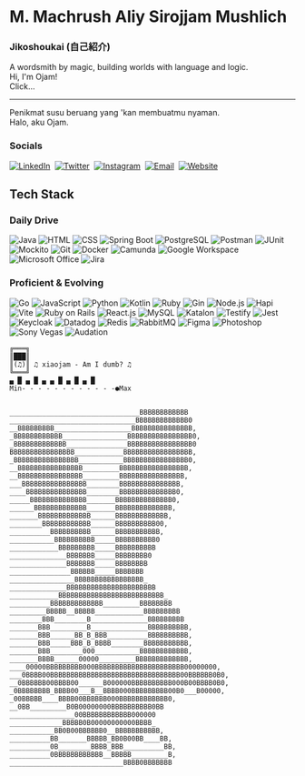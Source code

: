 # M. Machrush Aliy Sirojjam Mushlich

### Jikoshoukai (自己紹介)
A wordsmith by magic, building worlds with language and logic. <br/>
Hi, I'm Ojam! <br/>
Click... <br/>

<hr/>

Penikmat susu beruang yang 'kan membuatmu nyaman. <br/>
Halo, aku Ojam.


### Socials
[![LinkedIn](https://img.shields.io/badge/LinkedIn-Connect-0077B5?style=for-the-badge&logo=linkedin&logoColor=white)](https://linkedin.com/in/jampirojam)&nbsp;
[![Twitter](https://img.shields.io/badge/Twitter-Follow-1DA1F2?style=for-the-badge&logo=twitter&logoColor=white)](https://x.com/xiaojjam)&nbsp;
[![Instagram](https://img.shields.io/badge/Instagram-Follow-E4405F?style=for-the-badge&logo=instagram&logoColor=white)](https://instagram.com/xiaojjam)&nbsp;
[![Email](https://img.shields.io/badge/Email-Contact-D14836?style=for-the-badge&logo=gmail&logoColor=white)](mailto:machruzh@gmail.com)&nbsp;
[![Website](https://img.shields.io/badge/Website-Visit-FF7139?style=for-the-badge&logo=firefox&logoColor=white)](https://ojam.top)

## Tech Stack

### Daily Drive
![Java](https://img.shields.io/badge/lang-Java-blue)
![HTML](https://img.shields.io/badge/basc-HTML-darkblue)
![CSS](https://img.shields.io/badge/basc-CSS-darkblue)
![Spring Boot](https://img.shields.io/badge/refl-Spring_Boot-purple)
![PostgreSQL](https://img.shields.io/badge/dtbs-PostgreSQL-sienna)
![Postman](https://img.shields.io/badge/test-Postman-indigo)
![JUnit](https://img.shields.io/badge/test-JUnit-indigo)
![Mockito](https://img.shields.io/badge/test-Mockito-indigo)
![Git](https://img.shields.io/badge/tool-Git-maroon)
![Docker](https://img.shields.io/badge/tool-Docker-maroon)
![Camunda](https://img.shields.io/badge/tool-Camunda-maroon)
![Google Workspace](https://img.shields.io/badge/prod-Google_Workspace-black)
![Microsoft Office](https://img.shields.io/badge/prod-Microsoft_Office-black)
![Jira](https://img.shields.io/badge/prod-Jira-black)

### Proficient & Evolving
![Go](https://img.shields.io/badge/lang-Go-blue)
![JavaScript](https://img.shields.io/badge/lang-JavaScript-blue)
![Python](https://img.shields.io/badge/lang-Python-blue)
![Kotlin](https://img.shields.io/badge/lang-Kotlin-blue)
![Ruby](https://img.shields.io/badge/lang-Ruby-blue)
![Gin](https://img.shields.io/badge/refl-Gin-purple)
![Node.js](https://img.shields.io/badge/refl-Node.js-purple)
![Hapi](https://img.shields.io/badge/refl-Hapi-purple)
![Vite](https://img.shields.io/badge/refl-Vite-purple)
![Ruby on Rails](https://img.shields.io/badge/refl-Ruby_on_Rails-purple)
![React.js](https://img.shields.io/badge/refl-React.js-purple)
![MySQL](https://img.shields.io/badge/dtbs-MySQL-sienna)
![Katalon](https://img.shields.io/badge/test-Katalon-indigo)
![Testify](https://img.shields.io/badge/test-Testify-indigo)
![Jest](https://img.shields.io/badge/test-Jest-indigo)
![Keycloak](https://img.shields.io/badge/tool-Keycloak-maroon)
![Datadog](https://img.shields.io/badge/tool-Datadog-maroon)
![Redis](https://img.shields.io/badge/tool-Redis-maroon)
![RabbitMQ](https://img.shields.io/badge/tool-RabbitMQ-maroon)
![Figma](https://img.shields.io/badge/prod-Figma-black)
![Photoshop](https://img.shields.io/badge/prod-Photoshop-black)
![Sony Vegas](https://img.shields.io/badge/prod-Sony_Vegas-black)
![Audation](https://img.shields.io/badge/prod-Audation-black)

```
╔═══╗ 
║███║ 
║(♫)║ ♫ xiaojam - Am I dumb? ♫ 
╚═══╝
▄ █ ▄ █ ▄ ▄ █ ▄ █ ▄ █
Min- - - - - - - - - - - -●Max


________________________________BBBBBBBBBBBB
_______________________________BBBBBBBBBBBBB0
__BBBBBBBBB___________________BBBBBBBBBBBBBBB,
_BBBBBBBBBBBB________________BBBBBBBBBBBBBBBB0,
_BBBBBBBBBBBBB_______________BBBBBBBBBBBBBBBB0
BBBBBBBBBBBBBBBB____________BBBBBBBBBBBBBBBBB,
_BBBBBBBBBBBBBBBB___________BBBBBBBBBBBBBBBB0,
__BBBBBBBBBBBBBBBB_________BBBBBBBBBBBBBBBBB,
__BBBBBBBBBBBBBBBB_________BBBBBBBBBBBBBBBB,
___BBBBBBBBBBBBBBBB________BBBBBBBBBBBBBBB,
____BBBBBBBBBBBBBBB________BBBBBBBBBBBBBB0,
_____BBBBBBBBBBBBBB_______BBBBBBBBBBBBBB0,
______BBBBBBBBBBBBB_______BBBBBBBBBBBBBB,
_______BBBBBBBBBBBBB______BBBBBBBBBBBBB,
________BBBBBBBBBBBB______BBBBBBBBBB00,
__________BBBBBBBBBB______BBBBBBBBBBB,
___________BBBBBBBBBB_____BBBBBBBBBB0
____________BBBBBBBBB_____BBBBBBBBBB
______________BBBBBBB_____BBBBBBBB0
______________BBBBBBB_____BBBBBBBB
_______________BBBBBB_____BBBBBBB
________________BBBBBBBBBBBBBBBBB_
______________BBBBBBBBBBBBBBBBBBBBBB
____________BBBBBBBBBBBBBBBBBBBBBBBBBB_
__________BBBBBBBBBBBBB_________BBBBBBBB
_________BBBBB__BBBBB____________BBBBBBBBB
________BBB________B______________BBBBBBBBB
_______BBB_________B______________BBBBBBBBBB,
_______BBB______BB_B_BBB__________BBBBBBBBBB,
_______BBB_____BBB_B_BBBB________BBBBBBBBBBB,
_______BBB________000___________BBBBBBBBBBBB,
_______BBBB______00000_________BBBBBBBBBBBBB,
____00000BBBBBBBBB000BBBBBBBBBBBBBBBBBBBBBB00000000,
___0BBBB00BBBBBBBBBBBBBBBBBBBBBBBBBBBBBBBB00BBBBBB0B0,
__0BBBBBB00BBBB00______B000000BBBBBBBBBB000B00BBBB0B0,
_0BBBBBBBB_BBBB00___B__BBBB000BBBBBBBBB00B0___B00000,
_00BBBBB____BBBB00BBBBBB000BBBBBBBBBBBB0,
__0BB_________B0B00000000BBBBBBBBBB0BB
________________00BBBBBBBBBBBB000000
_____________BBBBB0B00000000000BBBB_
___________BB0B00BBBBBB0__BBBBBBBBBBB,
__________BB_______BBBBB_BB0B00BB____BB,
__________0B________BBBB_BBB__________BB,
__________0BBBBBBBBBBBB__BBBBB_________B,
____________________________BBBB0BBBBBBB

```
                                                  
